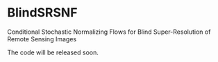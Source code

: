 # BlindSRSNF
Conditional Stochastic Normalizing Flows for Blind Super-Resolution of Remote Sensing Images

The code will be released soon.
